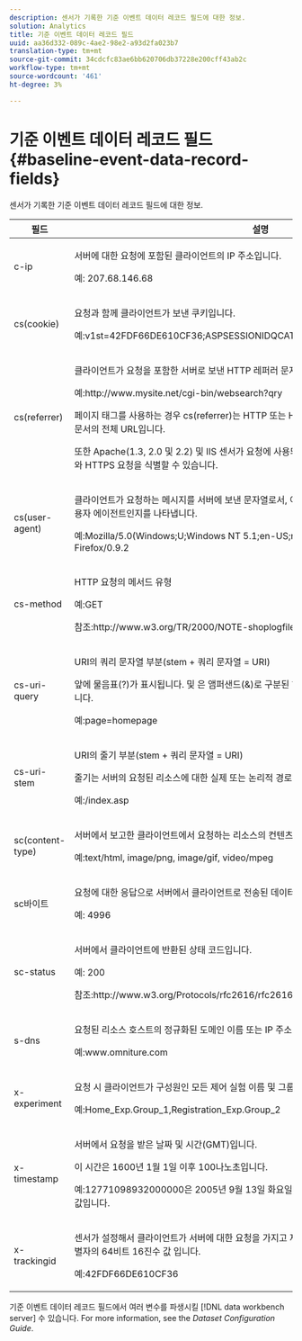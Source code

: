 ```yaml
---
description: 센서가 기록한 기준 이벤트 데이터 레코드 필드에 대한 정보.
solution: Analytics
title: 기준 이벤트 데이터 레코드 필드
uuid: aa36d332-089c-4ae2-98e2-a93d2fa023b7
translation-type: tm+mt
source-git-commit: 34cdcfc83ae6bb620706db37228e200cff43ab2c
workflow-type: tm+mt
source-wordcount: '461'
ht-degree: 3%

---
```



# 기준 이벤트 데이터 레코드 필드{#baseline-event-data-record-fields}

센서가 기록한 기준 이벤트 데이터 레코드 필드에 대한 정보.

<table id="table_E29606BB010E4DB48C463979B7BEC769"> 
 <thead> 
  <tr> 
   <th colname="col1" class="entry"> 필드 </th> 
   <th colname="col2" class="entry"> 설명 </th> 
  </tr> 
 </thead>
 <tbody> 
  <tr> 
   <td colname="col1"> c-ip </td> 
   <td colname="col2"> <p>서버에 대한 요청에 포함된 클라이언트의 IP 주소입니다. </p> <p>예: 207.68.146.68 </p> </td> 
  </tr> 
  <tr> 
   <td colname="col1"> cs(cookie) </td> 
   <td colname="col2"> <p>요청과 함께 클라이언트가 보낸 쿠키입니다. </p> <p>예:v1st=42FDF66DE610CF36;ASPSESSIONIDQCATDQC=GPIBKEIBFBFIPLIJMKCAEPM; </p> </td> 
  </tr> 
  <tr> 
   <td colname="col1"> cs(referrer) </td> 
   <td colname="col2"> <p>클라이언트가 요청을 포함한 서버로 보낸 HTTP 레퍼러 문자열. </p> <p>예:http://www.mysite.net/cgi-bin/websearch?qry </p> <p>페이지 태그를 사용하는 경우 cs(referrer)는 HTTP 또는 HTTP를 포함하여 태그 이미지가 포함된 문서의 전체 URL입니다. </p> <p>또한 Apache(1.3, 2.0 및 2.2) 및 IIS 센서가 요청에 사용되는 포트를 캡처하도록 구성하여 HTTP와 HTTPS 요청을 식별할 수 있습니다. </p> </td> 
  </tr> 
  <tr> 
   <td colname="col1"> cs(user-agent) </td> 
   <td colname="col2"> <p>클라이언트가 요청하는 메시지를 서버에 보낸 문자열로서, 이 문자열은 클라이언트가 어떤 유형의 사용자 에이전트인지를 나타냅니다. </p> <p>예:Mozilla/5.0(Windows;U;Windows NT 5.1;en-US;rv:1.7) Gecko/20040707 Firefox/0.9.2 </p> </td> 
  </tr> 
  <tr> 
   <td colname="col1"> cs-method </td> 
   <td colname="col2"> <p>HTTP 요청의 메서드 유형 </p> <p>예:GET </p> <p>참조:http://www.w3.org/TR/2000/NOTE-shoplogfileformat-20001115/#field_method </p> </td> 
  </tr> 
  <tr> 
   <td colname="col1"> cs-uri-query </td> 
   <td colname="col2"> <p>URI의 쿼리 문자열 부분(stem + 쿼리 문자열 = URI) </p> <p>앞에 물음표(?)가 표시됩니다. 및 은 앰퍼샌드(&amp;)로 구분된 하나 이상의 이름-값 쌍을 포함할 수 있습니다. </p> <p>예:page=homepage </p> </td> 
  </tr> 
  <tr> 
   <td colname="col1"> cs-uri-stem </td> 
   <td colname="col2"> <p>URI의 줄기 부분(stem + 쿼리 문자열 = URI) </p> <p>줄기는 서버의 요청된 리소스에 대한 실제 또는 논리적 경로입니다. </p> <p>예:/index.asp </p> </td> 
  </tr> 
  <tr> 
   <td colname="col1"> sc(content-type) </td> 
   <td colname="col2"> <p>서버에서 보고한 클라이언트에서 요청하는 리소스의 컨텐츠 유형입니다. </p> <p>예:text/html, image/png, image/gif, video/mpeg </p> </td> 
  </tr> 
  <tr> 
   <td colname="col1"> sc바이트 </td> 
   <td colname="col2"> <p>요청에 대한 응답으로 서버에서 클라이언트로 전송된 데이터의 바이트 수입니다. </p> <p>예: 4996 </p> </td> 
  </tr> 
  <tr> 
   <td colname="col1"> sc-status </td> 
   <td colname="col2"> <p>서버에서 클라이언트에 반환된 상태 코드입니다. </p> <p>예: 200 </p> <p>참조:http://www.w3.org/Protocols/rfc2616/rfc2616-sec10.html </p> </td> 
  </tr> 
  <tr> 
   <td colname="col1"> s-dns </td> 
   <td colname="col2"> <p>요청된 리소스 호스트의 정규화된 도메인 이름 또는 IP 주소입니다. </p> <p>예:www.omniture.com </p> </td> 
  </tr> 
  <tr> 
   <td colname="col1"> x-experiment </td> 
   <td colname="col2"> <p>요청 시 클라이언트가 구성원인 모든 제어 실험 이름 및 그룹 목록입니다. </p> <p>예:Home_Exp.Group_1,Registration_Exp.Group_2 </p> </td> 
  </tr> 
  <tr> 
   <td colname="col1"> x-timestamp </td> 
   <td colname="col2"> <p>서버에서 요청을 받은 날짜 및 시간(GMT)입니다. </p> <p>이 시간은 1600년 1월 1일 이후 100나노초입니다. </p> <p>예:12771098932000000은 2005년 9월 13일 화요일에 11:28:52.00000의 x-타임스탬프 값입니다. </p> </td> 
  </tr> 
  <tr> 
   <td colname="col1"> x-trackingid </td> 
   <td colname="col2"> <p>센서가 설정해서 클라이언트가 서버에 대한 요청을 가지고 제공한 영구 쿠키에 있는 고유 브라우저 식별자의 64비트 16진수 값 <span class="wintitle"> </span> 입니다. </p> <p>예:42FDF66DE610CF36 </p> </td> 
  </tr> 
 </tbody> 
</table>

기준 이벤트 데이터 레코드 필드에서 여러 변수를 파생시킬 [!DNL data workbench server] 수 있습니다. For more information, see the *Dataset Configuration Guide*.
